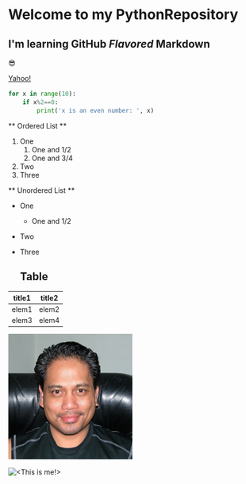 # Welcome to my PythonRepository
## I'm learning **GitHub** *Flavored* Markdown

:sunglasses:

[Yahoo!](https://www.Yahoo.com/)

```python
for x in range(10):
    if x%2==0:
        print('x is an even number: ', x)
```

** Ordered List **
1. One
   1. One and 1/2
   2. One and 3/4
2. Two
3. Three

** Unordered List **
* One
  * One and 1/2
* Two
* Three

  ## Table ##
title1 | title2
---------| ---------
elem1  | elem2
elem3  | elem4

[<img src="Me1.jpg" width="250"/>](Me1.jpg)

![<This is me!>](Me.jpg)
